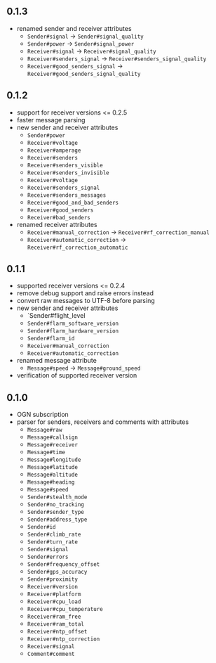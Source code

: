 ## 0.1.3

  * renamed sender and receiver attributes
    * `Sender#signal` -> `Sender#signal_quality`
    * `Sender#power` -> `Sender#signal_power`
    * `Receiver#signal` -> `Receiver#signal_quality`
    * `Receiver#senders_signal` -> `Receiver#senders_signal_quality`
    * `Receiver#good_senders_signal` -> `Receiver#good_senders_signal_quality`

## 0.1.2

  * support for receiver versions <= 0.2.5
  * faster message parsing
  * new sender and receiver attributes
    * `Sender#power`
    * `Receiver#voltage`
    * `Receiver#amperage`
    * `Receiver#senders`
    * `Receiver#senders_visible`
    * `Receiver#senders_invisible`
    * `Receiver#voltage`
    * `Receiver#senders_signal`
    * `Receiver#senders_messages`
    * `Receiver#good_and_bad_senders`
    * `Receiver#good_senders`
    * `Receiver#bad_senders`
  * renamed receiver attributes
    * `Receiver#manual_correction` -> `Receiver#rf_correction_manual`
    * `Receiver#automatic_correction` -> `Receiver#rf_correction_automatic`

## 0.1.1

  * supported receiver versions <= 0.2.4
  * remove debug support and raise errors instead
  * convert raw messages to UTF-8 before parsing
  * new sender and receiver attributes
    * `Sender#flight_level
    * `Sender#flarm_software_version`
    * `Sender#flarm_hardware_version`
    * `Sender#flarm_id`
    * `Receiver#manual_correction`
    * `Receiver#automatic_correction`
  * renamed message attribute
    * `Message#speed` -> `Message#ground_speed`
  * verification of supported receiver version

## 0.1.0

  * OGN subscription
  * parser for senders, receivers and comments with attributes
    * `Message#raw`
    * `Message#callsign`
    * `Message#receiver`
    * `Message#time`
    * `Message#longitude`
    * `Message#latitude`
    * `Message#altitude`
    * `Message#heading`
    * `Message#speed`
    * `Sender#stealth_mode`
    * `Sender#no_tracking`
    * `Sender#sender_type`
    * `Sender#address_type`
    * `Sender#id`
    * `Sender#climb_rate`
    * `Sender#turn_rate`
    * `Sender#signal`
    * `Sender#errors`
    * `Sender#frequency_offset`
    * `Sender#gps_accuracy`
    * `Sender#proximity`
    * `Receiver#version`
    * `Receiver#platform`
    * `Receiver#cpu_load`
    * `Receiver#cpu_temperature`
    * `Receiver#ram_free`
    * `Receiver#ram_total`
    * `Receiver#ntp_offset`
    * `Receiver#ntp_correction`
    * `Receiver#signal`
    * `Comment#comment`
